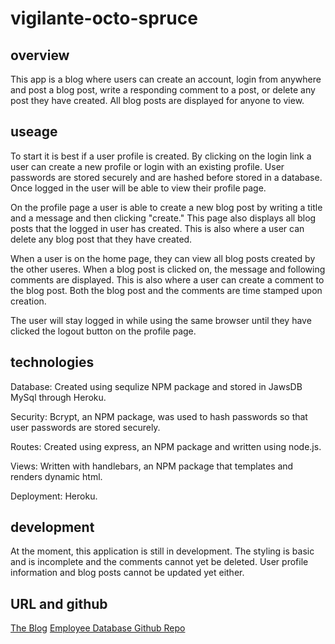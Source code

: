# vigilante-octo-spruce

## overview
This app is a blog where users can create an account, login from anywhere and post a blog post, write a responding comment to a post, or delete any post they have created. All blog posts are displayed for anyone to view.

## useage
To start it is best if a user profile is created. By clicking on the login link a user can create a new profile or login with an existing profile. User passwords are stored securely and are hashed before stored in a database. Once logged in the user will be able to view their profile page.

On the profile page a user is able to create a new blog post by writing a title and a message and then clicking "create." This page also displays all blog posts that the logged in user has created. This is also where a user can delete any blog post that they have created.

When a user is on the home page, they can view all blog posts created by the other useres. When a blog post is clicked on, the message and following comments are displayed. This is also where a user can create a comment to the blog post. Both the blog post and the comments are time stamped upon creation.

The user will stay logged in while using the same browser until they have clicked the logout button on the profile page.

## technologies
Database: Created using sequlize NPM package and stored in JawsDB MySql through Heroku.

Security: Bcrypt, an NPM package, was used to hash passwords so that user passwords are stored securely.

Routes: Created using express, an NPM package and written using node.js.

Views: Written with handlebars, an NPM package that templates and renders dynamic html.

Deployment: Heroku.


## development
At the moment, this application is still in development. The styling is basic and is incomplete and the comments cannot yet be deleted. User profile information and blog posts cannot be updated yet either.


## URL and github

[The Blog](https://vigilante-octo-spruce.herokuapp.com/)
[Employee Database Github Repo](https://github.com/MikeyP957/vigilante-octo-spruce)